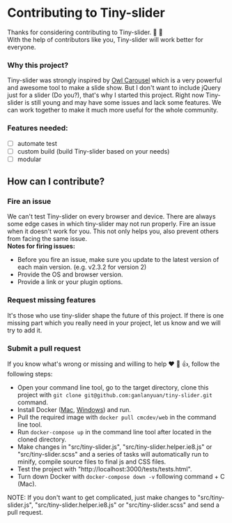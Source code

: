 # Contributing to Tiny-slider
Thanks for considering contributing to Tiny-slider. :tada: :clap:   
With the help of contributors like you, Tiny-slider will work better for everyone.   

### Why this project?
Tiny-slider was strongly inspired by [Owl Carousel](https://owlcarousel2.github.io/OwlCarousel2/) which is a very powerful and awesome tool to make a slide show. But I don't want to include jQuery just for a slider (Do you?), that's why I started this project. Right now Tiny-slider is still young and may have some issues and lack some features. We can work together to make it much more useful for the whole community.   

### Features needed:  
- [ ] automate test  
- [ ] custom build (build Tiny-slider based on your needs)
- [ ] modular

## How can I contribute?

### Fire an issue
We can't test Tiny-slider on every browser and device. There are always some edge cases in which tiny-slider may not run properly. Fire an issue when it doesn't work for you. This not only helps you,  also prevent others from facing the same issue.  
**Notes for firing issues:**   
- Before you fire an issue, make sure you update to the latest version of each main version. (e.g. v2.3.2 for version 2)   
- Provide the OS and browser version.
- Provide a link or your plugin options.

### Request missing features
It's those who use tiny-slider shape the future of this project. If there is one missing part which you really need in your project, let us know and we will try to add it.

### Submit a pull request
If you know what's wrong or missing and willing to help :heart: :clap: :+1:, follow the following steps:
- Open your command line tool, go to the target directory, clone this project with `git clone git@github.com:ganlanyuan/tiny-slider.git` command.
- Install Docker ([Mac](https://store.docker.com/editions/community/docker-ce-desktop-mac), [Windows](https://store.docker.com/editions/community/docker-ce-desktop-windows)) and run.
- Pull the required image with `docker pull cmcdev/web` in the command line tool.
- Run `docker-compose up` in the command line tool after located in the cloned directory.
- Make changes in "src/tiny-slider.js", "src/tiny-slider.helper.ie8.js" or "src/tiny-slider.scss" and a series of tasks will automatically run to minify, compile source files to final js and CSS files.
- Test the project with "http://localhost:3000/tests/tests.html".
- Turn down Docker with `docker-compose down -v` following command + C (Mac).   

NOTE: If you don't want to get complicated, just make changes to "src/tiny-slider.js", "src/tiny-slider.helper.ie8.js" or "src/tiny-slider.scss" and send a pull request.
